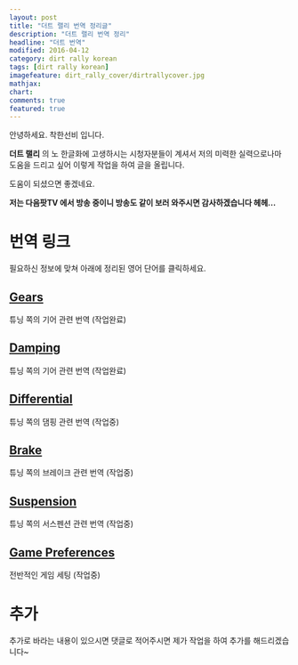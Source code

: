 ```yaml
---
layout: post
title: "더트 랠리 번역 정리글"
description: "더트 랠리 번역 정리"
headline: "더트 번역"
modified: 2016-04-12
category: dirt rally korean
tags: [dirt rally korean]
imagefeature: dirt_rally_cover/dirtrallycover.jpg
mathjax: 
chart: 
comments: true
featured: true
---
```


안녕하세요. 착한선비 입니다.

**더트 랠리** 의 노 한글화에 고생하시는 시청자분들이 계셔서 저의 미력한 실력으로나마 도움을 드리고 싶어 이렇게 작업을 하여 글을 올립니다.

도움이 되셨으면 좋겠네요.

**저는 다음팟TV 에서 방송 중이니 방송도 같이 보러 와주시면 감사하겠습니다 헤헤...**



# 번역 링크

필요하신 정보에 맞쳐 아래에 정리된 영어 단어를 클릭하세요.


## [Gears](http://goodseonbi.github.io/blog/dirt%20rally%20korean/gear)

튜닝 쪽의 기어 관련 번역 (작업완료)

## [Damping](http://goodseonbi.github.io/blog/dirt%20rally%20korean/damping)

튜닝 쪽의 기어 관련 번역 (작업완료)

## [Differential](ㅁㅇㄴㄹ)

튜닝 쪽의 댐핑 관련 번역 (작업중)

## [Brake](asdf)

튜닝 쪽의 브레이크 관련 번역 (작업중)

## [Suspension](dddd)

튜닝 쪽의 서스펜션 관련 번역 (작업중)

## [Game Preferences](as)

전반적인 게임 세팅 (작업중)


# 추가

추가로 바라는 내용이 있으시면 댓글로 적어주시면 제가 작업을 하여 추가를 해드리겠습니다~
